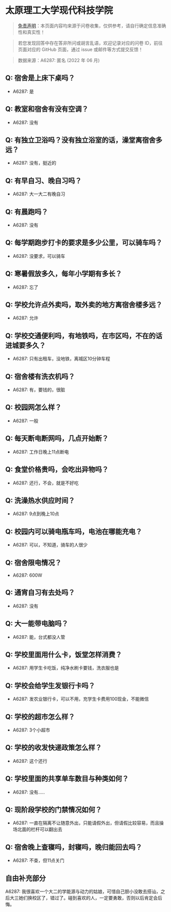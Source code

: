 # 太原理工大学现代科技学院

> [免责声明](https://colleges.chat/#_3)：本页面内容均来源于问卷收集，仅供参考，请自行确定信息准确性和真实性！

> 若您发现回答中存在答非所问或胡言乱语，欢迎记录对应的问卷 ID，前往页面对应的 GitHub 页面，通过 issue 或邮件等方式提交反馈！

> 数据来源：A6287: 匿名 (2022 年 06 月)

## Q: 宿舍是上床下桌吗？

- A6287: 是

## Q: 教室和宿舍有没有空调？

- A6287: 没有

## Q: 有独立卫浴吗？没有独立浴室的话，澡堂离宿舍多远？

- A6287: 没有，挺近的

## Q: 有早自习、晚自习吗？

- A6287: 大一大二有晚自习

## Q: 有晨跑吗？

- A6287: 没有

## Q: 每学期跑步打卡的要求是多少公里，可以骑车吗？

- A6287: 没要求，可以骑车

## Q: 寒暑假放多久，每年小学期有多长？

- A6287: 忘了

## Q: 学校允许点外卖吗，取外卖的地方离宿舍楼多远？

- A6287: 允许

## Q: 学校交通便利吗，有地铁吗，在市区吗，不在的话进城要多久？

- A6287: 只有出租车，没地铁，离城区10分钟车程

## Q: 宿舍楼有洗衣机吗？

- A6287: 有，要钱的，很脏

## Q: 校园网怎么样？

- A6287: 一般

## Q: 每天断电断网吗，几点开始断？

- A6287: 工作日晚上11点断电

## Q: 食堂价格贵吗，会吃出异物吗？

- A6287: 还行，不会，就是不好吃

## Q: 洗澡热水供应时间？

- A6287: 9点到晚上10点

## Q: 校园内可以骑电瓶车吗，电池在哪能充电？

- A6287: 可以，不知道，骑车的人很少

## Q: 宿舍限电情况？

- A6287: 600W

## Q: 通宵自习有去处吗？

- A6287: 没有

## Q: 大一能带电脑吗？

- A6287: 能，台式都没人管

## Q: 学校里面用什么卡，饭堂怎样消费？

- A6287: 用学生卡吃饭，纯净水刷卡要钱，洗衣服也是

## Q: 学校会给学生发银行卡吗？

- A6287: 发农业银行卡，可以不用，充学生卡费用100现金，不能微信

## Q: 学校的超市怎么样？

- A6287: 3个小超市

## Q: 学校的收发快递政策怎么样？

- A6287: 这个还行

## Q: 学校里面的共享单车数目与种类如何？

- A6287: 没有.....

## Q: 现阶段学校的门禁情况如何？

- A6287: 一直在隔离不让随意外出，只能请假外出，但请假比较容易，而且操场北面的栏杆可以翻出去

## Q: 宿舍晚上查寝吗，封寝吗，晚归能回去吗？

- A6287: 不查，但11点关门

## 自由补充部分

A6287: 我很喜欢一个大二的学能源与动力的姑娘，可惜自己胆小没敢去搭讪，之后大三她们换校区了，错过了。碰到喜欢的人，一定要勇敢，否则以后肯定会后悔。